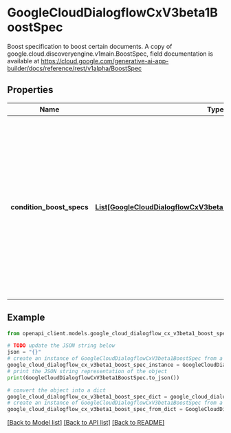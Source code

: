 # GoogleCloudDialogflowCxV3beta1BoostSpec

Boost specification to boost certain documents. A copy of google.cloud.discoveryengine.v1main.BoostSpec, field documentation is available at https://cloud.google.com/generative-ai-app-builder/docs/reference/rest/v1alpha/BoostSpec

## Properties

Name | Type | Description | Notes
------------ | ------------- | ------------- | -------------
**condition_boost_specs** | [**List[GoogleCloudDialogflowCxV3beta1BoostSpecConditionBoostSpec]**](GoogleCloudDialogflowCxV3beta1BoostSpecConditionBoostSpec.md) | Optional. Condition boost specifications. If a document matches multiple conditions in the specifictions, boost scores from these specifications are all applied and combined in a non-linear way. Maximum number of specifications is 20. | [optional] 

## Example

```python
from openapi_client.models.google_cloud_dialogflow_cx_v3beta1_boost_spec import GoogleCloudDialogflowCxV3beta1BoostSpec

# TODO update the JSON string below
json = "{}"
# create an instance of GoogleCloudDialogflowCxV3beta1BoostSpec from a JSON string
google_cloud_dialogflow_cx_v3beta1_boost_spec_instance = GoogleCloudDialogflowCxV3beta1BoostSpec.from_json(json)
# print the JSON string representation of the object
print(GoogleCloudDialogflowCxV3beta1BoostSpec.to_json())

# convert the object into a dict
google_cloud_dialogflow_cx_v3beta1_boost_spec_dict = google_cloud_dialogflow_cx_v3beta1_boost_spec_instance.to_dict()
# create an instance of GoogleCloudDialogflowCxV3beta1BoostSpec from a dict
google_cloud_dialogflow_cx_v3beta1_boost_spec_from_dict = GoogleCloudDialogflowCxV3beta1BoostSpec.from_dict(google_cloud_dialogflow_cx_v3beta1_boost_spec_dict)
```
[[Back to Model list]](../README.md#documentation-for-models) [[Back to API list]](../README.md#documentation-for-api-endpoints) [[Back to README]](../README.md)


